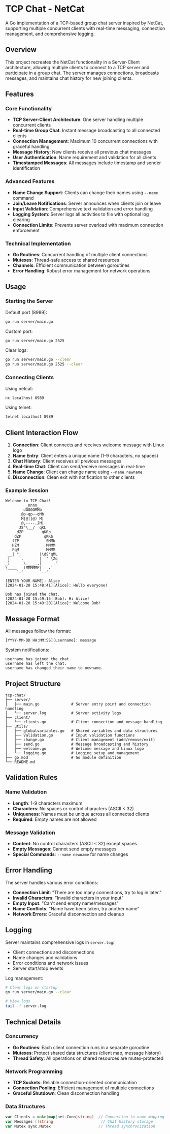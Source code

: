 # TCP Chat - NetCat

A Go implementation of a TCP-based group chat server inspired by NetCat, supporting multiple concurrent clients with real-time messaging, connection management, and comprehensive logging.

## Overview

This project recreates the NetCat functionality in a Server-Client architecture, allowing multiple clients to connect to a TCP server and participate in a group chat. The server manages connections, broadcasts messages, and maintains chat history for new joining clients.

## Features

### Core Functionality
- **TCP Server-Client Architecture**: One server handling multiple concurrent clients
- **Real-time Group Chat**: Instant message broadcasting to all connected clients
- **Connection Management**: Maximum 10 concurrent connections with graceful handling
- **Message History**: New clients receive all previous chat messages
- **User Authentication**: Name requirement and validation for all clients
- **Timestamped Messages**: All messages include timestamp and sender identification

### Advanced Features
- **Name Change Support**: Clients can change their names using `--name` command
- **Join/Leave Notifications**: Server announces when clients join or leave
- **Input Validation**: Comprehensive text validation and error handling
- **Logging System**: Server logs all activities to file with optional log clearing
- **Connection Limits**: Prevents server overload with maximum connection enforcement

### Technical Implementation
- **Go Routines**: Concurrent handling of multiple client connections
- **Mutexes**: Thread-safe access to shared resources
- **Channels**: Efficient communication between goroutines
- **Error Handling**: Robust error management for network operations

## Usage

### Starting the Server

Default port (8989):
```bash
go run server/main.go
```

Custom port:
```bash
go run server/main.go 2525
```

Clear logs:
```bash
go run server/main.go --clear
go run server/main.go 2525 --clear
```

### Connecting Clients

Using netcat:
```bash
nc localhost 8989
```

Using telnet:
```bash
telnet localhost 8989
```

## Client Interaction Flow

1. **Connection**: Client connects and receives welcome message with Linux logo
2. **Name Entry**: Client enters a unique name (1-9 characters, no spaces)
3. **Chat History**: Client receives all previous messages
4. **Real-time Chat**: Client can send/receive messages in real-time
5. **Name Change**: Client can change name using `--name newname`
6. **Disconnection**: Clean exit with notification to other clients

### Example Session

```
Welcome to TCP-Chat!
         _nnnn_
        dGGGGMMb
       @p~qp~~qMb
       M|@||@) M|
       @,----.JM|
      JS^\__/  qKL
     dZP        qKRb
    dZP          qKKb
   fZP            SMMb
   HZM            MMMM
   FqM            MMMM
 __| ".        |\dS"qML
 |    `.       | `' \Zq
_)      \.___.,|     .'
\____   )MMMMMP|   .'
     `-'       `--'

[ENTER YOUR NAME]: Alice
[2024-01-20 15:48:41][Alice]: Hello everyone!

Bob has joined the chat.
[2024-01-20 15:49:15][Bob]: Hi Alice!
[2024-01-20 15:49:20][Alice]: Welcome Bob!
```

## Message Format

All messages follow the format:
```
[YYYY-MM-DD HH:MM:SS][username]: message
```

System notifications:
```
username has joined the chat.
username has left the chat.
username has changed their name to newname.
```

## Project Structure

```
tcp-chat/
├── server/
│   ├── main.go              # Server entry point and connection handling
│   └── server.log           # Server activity logs
├── client/
│   └── clients.go           # Client connection and message handling
├── utils/
│   ├── globalvariables.go   # Shared variables and data structures
│   ├── Validation.go        # Input validation functions
│   ├── change.go            # Client management (add/remove/exit)
│   ├── send.go              # Message broadcasting and history
│   ├── welcome.go           # Welcome message and Linux logo
│   └── logging.go           # Logging setup and management
├── go.mod                   # Go module definition
└── README.md
```

## Validation Rules

### Name Validation
- **Length**: 1-9 characters maximum
- **Characters**: No spaces or control characters (ASCII < 32)
- **Uniqueness**: Names must be unique across all connected clients
- **Required**: Empty names are not allowed

### Message Validation
- **Content**: No control characters (ASCII < 32) except spaces
- **Empty Messages**: Cannot send empty messages
- **Special Commands**: `--name newname` for name changes

## Error Handling

The server handles various error conditions:
- **Connection Limit**: "There are too many connections, try to log in later."
- **Invalid Characters**: "Invalid characters in your input"
- **Empty Input**: "Can't send empty name/messages"
- **Name Conflicts**: "Name have been taken, try another name"
- **Network Errors**: Graceful disconnection and cleanup

## Logging

Server maintains comprehensive logs in `server.log`:
- Client connections and disconnections
- Name changes and validations
- Error conditions and network issues
- Server start/stop events

Log management:
```bash
# Clear logs on startup
go run server/main.go --clear

# View logs
tail -f server.log
```

## Technical Details

### Concurrency
- **Go Routines**: Each client connection runs in a separate goroutine
- **Mutexes**: Protect shared data structures (client map, message history)
- **Thread Safety**: All operations on shared resources are mutex-protected

### Network Programming
- **TCP Sockets**: Reliable connection-oriented communication
- **Connection Pooling**: Efficient management of multiple connections
- **Graceful Shutdown**: Clean disconnection handling

### Data Structures
```go
var Clients = make(map[net.Conn]string)  // Connection to name mapping
var Messages []string                     // Chat history storage
var Mutex sync.Mutex                     // Thread synchronization
```
